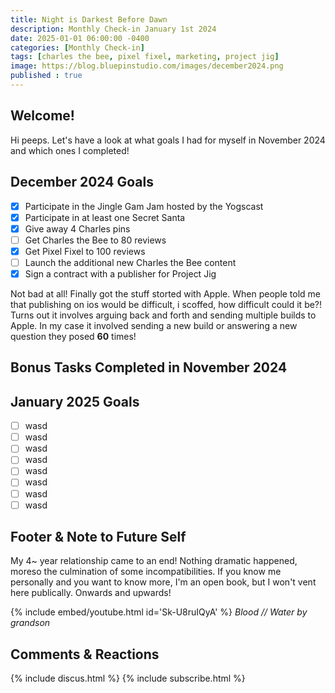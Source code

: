 ```yaml
---
title: Night is Darkest Before Dawn
description: Monthly Check-in January 1st 2024
date: 2025-01-01 06:00:00 -0400
categories: [Monthly Check-in]
tags: [charles the bee, pixel fixel, marketing, project jig]
image: https://blog.bluepinstudio.com/images/december2024.png
published : true
---
```


## Welcome!
Hi peeps. Let's have a look at what goals I had for myself in November 2024 and which ones I completed!

## December 2024 Goals 
  - [x] Participate in the Jingle Gam Jam hosted by the Yogscast
  - [x] Participate in at least one Secret Santa
  - [x] Give away 4 Charles pins
  - [ ] Get Charles the Bee to 80 reviews
  - [x] Get Pixel Fixel to 100 reviews
  - [ ] Launch the additional new Charles the Bee content
  - [x] Sign a contract with a publisher for Project Jig

Not bad at all! Finally got the stuff storted with Apple. When people told me that publishing on ios would be difficult, i scoffed, how difficult could it be?! Turns out it involves arguing back and forth and sending multiple builds to Apple. In my case it involved sending a new build or answering a new question they posed **60** times! 


## Bonus Tasks Completed in November 2024


## January 2025 Goals 
  - [ ] wasd
  - [ ] wasd
  - [ ] wasd
  - [ ] wasd
  - [ ] wasd
  - [ ] wasd
  - [ ] wasd
  - [ ] wasd  

## Footer & Note to Future Self
My 4~ year relationship came to an end! Nothing dramatic happened, moreso the culmination of some incompatibilities. If you know me personally and you want to know more, I'm an open book, but I won't vent here publically. Onwards and upwards!

{% include embed/youtube.html id='Sk-U8ruIQyA' %}
_Blood // Water by grandson_

## Comments & Reactions

{% include discus.html %}
{% include subscribe.html %}